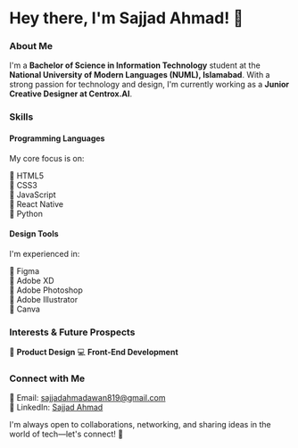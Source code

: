 # Hey there, I'm Sajjad Ahmad! 👋  

### About Me  

I'm a **Bachelor of Science in Information Technology** student at the **National University of Modern Languages (NUML), Islamabad**. With a strong passion for technology and design, I'm currently working as a **Junior Creative Designer at Centrox.AI**.

### Skills  

#### Programming Languages  
My core focus is on:  

🔷 HTML5  
🔷 CSS3  
🔷 JavaScript  
🔷 React Native  
🔷 Python  

#### Design Tools  
I'm experienced in:  

🔷 Figma  
🔷 Adobe XD  
🔷 Adobe Photoshop  
🔷 Adobe Illustrator  
🔷 Canva  

### Interests & Future Prospects  

🚀 **Product Design** 
💻 **Front-End Development**

### Connect with Me  

📧 Email: sajjadahmadawan819@gmail.com  
👥 LinkedIn: [Sajjad Ahmad](https://www.linkedin.com/in/sajjad-it)  

I'm always open to collaborations, networking, and sharing ideas in the world of tech—let's connect! 🚀 
